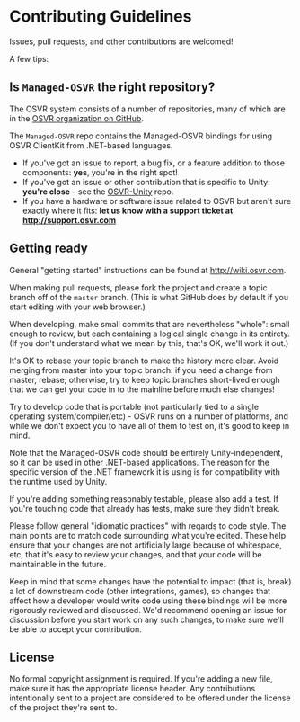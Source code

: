 # Contributing Guidelines

Issues, pull requests, and other contributions are welcomed!

A few tips:

## Is `Managed-OSVR` the right repository?

The OSVR system consists of a number of repositories, many of which are in the [OSVR organization on GitHub][osvr-org].

The `Managed-OSVR` repo contains the Managed-OSVR bindings for using OSVR ClientKit from .NET-based languages.

- If you've got an issue to report, a bug fix, or a feature addition to those components: **yes**, you're in the right spot!
- If you've got an issue or other contribution that is specific to Unity: **you're close** - see the [OSVR-Unity](https://github.com/osvr/OSVR-Unity) repo.
- If you have a hardware or software issue related to OSVR but aren't sure exactly where it fits: **let us know with a support ticket at <http://support.osvr.com>**

[osvr-org]: https://github.com/osvr

## Getting ready

General "getting started" instructions can be found at <http://wiki.osvr.com>.

When making pull requests, please fork the project and create a topic branch off of the `master` branch.
(This is what GitHub does by default if you start editing with your web browser.)

When developing, make small commits that are nevertheless "whole": small enough to review, but each containing a logical single change in its entirety.
(If you don't understand what we mean by this, that's OK, we'll work it out.)

It's OK to rebase your topic branch to make the history more clear.
Avoid merging from master into your topic branch: if you need a change from master, rebase; otherwise, try to keep topic branches short-lived enough that we can get your code in to the mainline before much else changes!

Try to develop code that is portable (not particularly tied to a single operating system/compiler/etc) - OSVR runs on a number of platforms, and while we don't expect you to have all of them to test on, it's good to keep in mind.

Note that the Managed-OSVR code should be entirely Unity-independent, so it can be used in other .NET-based applications. The reason for the specific version of the .NET framework it is using is for compatibility with the runtime used by Unity.

If you're adding something reasonably testable, please also add a test.
If you're touching code that already has tests, make sure they didn't break.

Please follow general "idiomatic practices" with regards to code style.
The main points are to match code surrounding what you're edited.
These help ensure that your changes are not artificially large because of whitespace, etc, that it's easy to review your changes, and that your code will be maintainable in the future.

Keep in mind that some changes have the potential to impact (that is, break) a lot of downstream code (other integrations, games), so changes that affect how a developer would write code using these bindings will be more rigorously reviewed and discussed.
We'd recommend opening an issue for discussion before you start work on any such changes, to make sure we'll be able to accept your contribution.

## License

No formal copyright assignment is required. If you're adding a new file, make sure it has the appropriate license header. Any contributions intentionally sent to a project are considered to be offered under the license of the project they're sent to.
